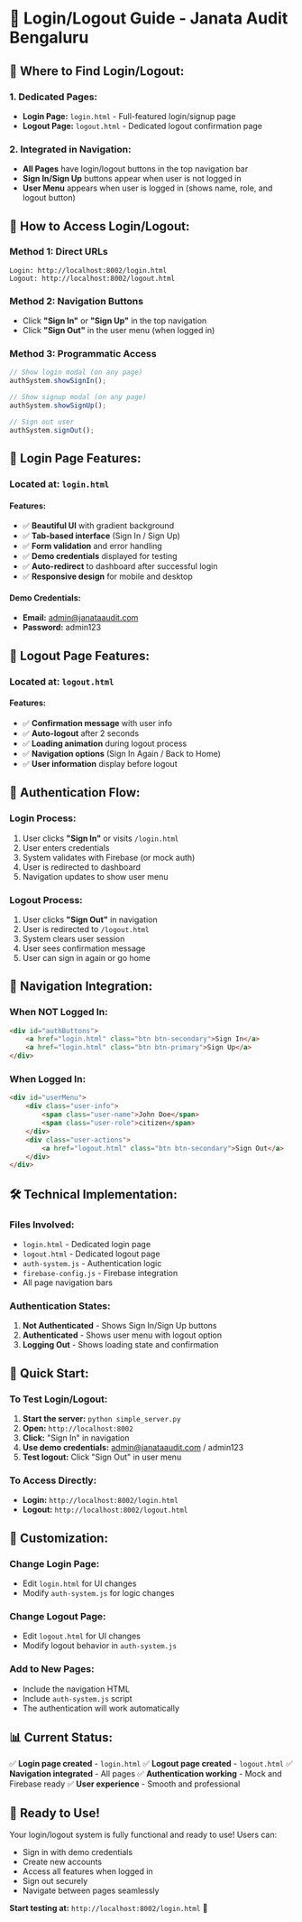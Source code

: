 # 🔐 Login/Logout Guide - Janata Audit Bengaluru

## 📍 **Where to Find Login/Logout:**

### **1. Dedicated Pages:**
- **Login Page:** `login.html` - Full-featured login/signup page
- **Logout Page:** `logout.html` - Dedicated logout confirmation page

### **2. Integrated in Navigation:**
- **All Pages** have login/logout buttons in the top navigation bar
- **Sign In/Sign Up** buttons appear when user is not logged in
- **User Menu** appears when user is logged in (shows name, role, and logout button)

## 🚀 **How to Access Login/Logout:**

### **Method 1: Direct URLs**
```
Login: http://localhost:8002/login.html
Logout: http://localhost:8002/logout.html
```

### **Method 2: Navigation Buttons**
- Click **"Sign In"** or **"Sign Up"** in the top navigation
- Click **"Sign Out"** in the user menu (when logged in)

### **Method 3: Programmatic Access**
```javascript
// Show login modal (on any page)
authSystem.showSignIn();

// Show signup modal (on any page)
authSystem.showSignUp();

// Sign out user
authSystem.signOut();
```

## 🎨 **Login Page Features:**

### **Located at:** `login.html`

#### **Features:**
- ✅ **Beautiful UI** with gradient background
- ✅ **Tab-based interface** (Sign In / Sign Up)
- ✅ **Form validation** and error handling
- ✅ **Demo credentials** displayed for testing
- ✅ **Auto-redirect** to dashboard after successful login
- ✅ **Responsive design** for mobile and desktop

#### **Demo Credentials:**
- **Email:** admin@janataaudit.com
- **Password:** admin123

## 🚪 **Logout Page Features:**

### **Located at:** `logout.html`

#### **Features:**
- ✅ **Confirmation message** with user info
- ✅ **Auto-logout** after 2 seconds
- ✅ **Loading animation** during logout process
- ✅ **Navigation options** (Sign In Again / Back to Home)
- ✅ **User information** display before logout

## 🔄 **Authentication Flow:**

### **Login Process:**
1. User clicks **"Sign In"** or visits `/login.html`
2. User enters credentials
3. System validates with Firebase (or mock auth)
4. User is redirected to dashboard
5. Navigation updates to show user menu

### **Logout Process:**
1. User clicks **"Sign Out"** in navigation
2. User is redirected to `/logout.html`
3. System clears user session
4. User sees confirmation message
5. User can sign in again or go home

## 📱 **Navigation Integration:**

### **When NOT Logged In:**
```html
<div id="authButtons">
    <a href="login.html" class="btn btn-secondary">Sign In</a>
    <a href="login.html" class="btn btn-primary">Sign Up</a>
</div>
```

### **When Logged In:**
```html
<div id="userMenu">
    <div class="user-info">
        <span class="user-name">John Doe</span>
        <span class="user-role">citizen</span>
    </div>
    <div class="user-actions">
        <a href="logout.html" class="btn btn-secondary">Sign Out</a>
    </div>
</div>
```

## 🛠️ **Technical Implementation:**

### **Files Involved:**
- `login.html` - Dedicated login page
- `logout.html` - Dedicated logout page
- `auth-system.js` - Authentication logic
- `firebase-config.js` - Firebase integration
- All page navigation bars

### **Authentication States:**
1. **Not Authenticated** - Shows Sign In/Sign Up buttons
2. **Authenticated** - Shows user menu with logout option
3. **Logging Out** - Shows loading state and confirmation

## 🎯 **Quick Start:**

### **To Test Login/Logout:**
1. **Start the server:** `python simple_server.py`
2. **Open:** `http://localhost:8002`
3. **Click:** "Sign In" in navigation
4. **Use demo credentials:** admin@janataaudit.com / admin123
5. **Test logout:** Click "Sign Out" in user menu

### **To Access Directly:**
- **Login:** `http://localhost:8002/login.html`
- **Logout:** `http://localhost:8002/logout.html`

## 🔧 **Customization:**

### **Change Login Page:**
- Edit `login.html` for UI changes
- Modify `auth-system.js` for logic changes

### **Change Logout Page:**
- Edit `logout.html` for UI changes
- Modify logout behavior in `auth-system.js`

### **Add to New Pages:**
- Include the navigation HTML
- Include `auth-system.js` script
- The authentication will work automatically

## 📊 **Current Status:**

✅ **Login page created** - `login.html`
✅ **Logout page created** - `logout.html`
✅ **Navigation integrated** - All pages
✅ **Authentication working** - Mock and Firebase ready
✅ **User experience** - Smooth and professional

## 🚀 **Ready to Use!**

Your login/logout system is fully functional and ready to use! Users can:
- Sign in with demo credentials
- Create new accounts
- Access all features when logged in
- Sign out securely
- Navigate between pages seamlessly

**Start testing at:** `http://localhost:8002/login.html` 🎉
